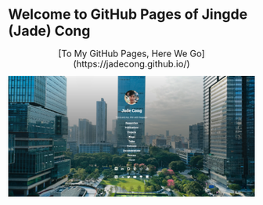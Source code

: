 # Welcome to GitHub Pages of Jingde (Jade) Cong

<center>
<font size="4">[To My GitHub Pages, Here We Go](https://jadecong.github.io/)</font>
</center>

![Home-Cover](/assets/images/home/home-cover.png)
